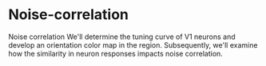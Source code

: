 # Noise-correlation
Noise correlation
We'll determine the tuning curve of V1 neurons and develop an orientation color map in the region. Subsequently, we'll examine how the similarity in neuron responses impacts noise correlation.
